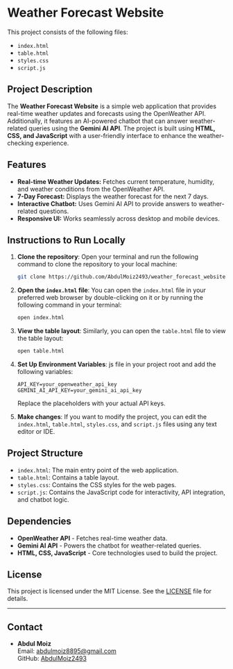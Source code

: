 # Weather Forecast Website

This project consists of the following files:
- `index.html`
- `table.html`
- `styles.css`
- `script.js`

## Project Description

The **Weather Forecast Website** is a simple web application that provides real-time weather updates and forecasts using the OpenWeather API. Additionally, it features an AI-powered chatbot that can answer weather-related queries using the **Gemini AI API**. The project is built using **HTML, CSS, and JavaScript** with a user-friendly interface to enhance the weather-checking experience.

## Features

- **Real-time Weather Updates:** Fetches current temperature, humidity, and weather conditions from the OpenWeather API.
- **7-Day Forecast:** Displays the weather forecast for the next 7 days.
- **Interactive Chatbot:** Uses Gemini AI API to provide answers to weather-related questions.
- **Responsive UI:** Works seamlessly across desktop and mobile devices.

## Instructions to Run Locally

1. **Clone the repository**:
    Open your terminal and run the following command to clone the repository to your local machine:
    ```bash
    git clone https://github.com/AbdulMoiz2493/weather_forecast_website
    ```
   
2. **Open the `index.html` file**:
    You can open the `index.html` file in your preferred web browser by double-clicking on it or by running the following command in your terminal:
    ```bash
    open index.html
    ```

3. **View the table layout**:
    Similarly, you can open the `table.html` file to view the table layout:
    ```bash
    open table.html
    ```

4. **Set Up Environment Variables**:
    js file in your project root and add the following variables:
    ```plaintext
    API_KEY=your_openweather_api_key
    GEMINI_AI_API_KEY=your_gemini_ai_api_key
    ```
    Replace the placeholders with your actual API keys.

5. **Make changes**:
    If you want to modify the project, you can edit the `index.html`, `table.html`, `styles.css`, and `script.js` files using any text editor or IDE.

## Project Structure

- `index.html`: The main entry point of the web application.
- `table.html`: Contains a table layout.
- `styles.css`: Contains the CSS styles for the web pages.
- `script.js`: Contains the JavaScript code for interactivity, API integration, and chatbot logic.

## Dependencies

- **OpenWeather API** - Fetches real-time weather data.
- **Gemini AI API** - Powers the chatbot for weather-related queries.
- **HTML, CSS, JavaScript** - Core technologies used to build the project.

## License

This project is licensed under the MIT License. See the [LICENSE](LICENSE) file for details.

---

## Contact

- **Abdul Moiz**  
  Email: abdulmoiz8895@gmail.com  
  GitHub: [AbdulMoiz2493](https://github.com/AbdulMoiz2493)
